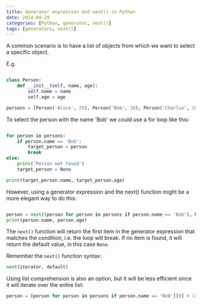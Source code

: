 ```yaml
---
title: Generator expression and next() in Python
date: 2024-04-29
categories: [Python, generator, next()]
tags: [generators, next()]
---
```

    

A common scenario is to have a list of objects from which we want to select a specific object.

E.g. 
```python

class Person:
    def __init__(self, name, age):
        self.name = name
        self.age = age

persons = [Person('Alice', 25), Person('Bob', 30), Person('Charlie', 35)]

```
To select the person with the name 'Bob' we could use a for loop like this:

```python

for person in persons:
    if person.name == 'Bob':
        target_person = person
        break
else:
    print('Person not found')
    target_person = None

print(target_person.name, target_person.age)
```

However, using a generator expression and the next() function might be a more elegant way to do this:

```python

person = next((person for person in persons if person.name == 'Bob'), None)
print(person.name, person.age)
```
The `next()` function will return the first item in the generator expression that matches the condition, i.e. the loop will break. If no item is found, it will return the default value, in this case `None`.

Remember the `next()` function syntax:
```python
next(iterator, default)
```

Using list comprehension is also an option, but it will be less efficient since it will iterate over the entire list:
```python
person = [person for person in persons if person.name == 'Bob'][0] # less efficient
```